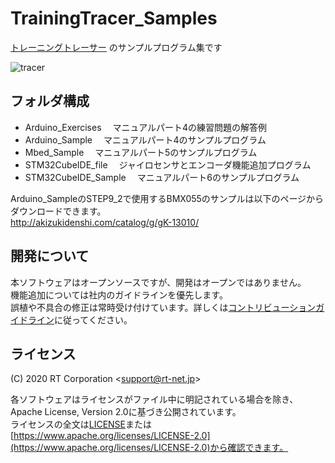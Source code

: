 # TrainingTracer_Samples
[トレーニングトレーサー](https://rt-net.jp/products/rt-tracer/)
のサンプルプログラム集です

![tracer](https://rt-net.jp/wp-content/uploads/2020/05/RT-Tracer.png)

## フォルダ構成

* Arduino_Exercises
　マニュアルパート4の練習問題の解答例
* Arduino_Sample
　マニュアルパート4のサンプルプログラム
* Mbed_Sample
　マニュアルパート5のサンプルプログラム
* STM32CubeIDE_file
　ジャイロセンサとエンコーダ機能追加プログラム
* STM32CubeIDE_Sample
　マニュアルパート6のサンプルプログラム

Arduino_SampleのSTEP9_2で使用するBMX055のサンプルは以下のページからダウンロードできます。  
http://akizukidenshi.com/catalog/g/gK-13010/

## 開発について

本ソフトウェアはオープンソースですが、開発はオープンではありません。  
機能追加については社内のガイドラインを優先します。  
誤植や不具合の修正は常時受け付けています。詳しくは[コントリビューションガイドライン](https://github.com/rt-net/.github/blob/master/CONTRIBUTING.md)に従ってください。

## ライセンス

(C) 2020 RT Corporation \<support@rt-net.jp\>

各ソフトウェアはライセンスがファイル中に明記されている場合を除き、Apache License, Version 2.0に基づき公開されています。  
ライセンスの全文は[LICENSE](./LICENSE)または[https://www.apache.org/licenses/LICENSE-2.0](https://www.apache.org/licenses/LICENSE-2.0)から確認できます。
